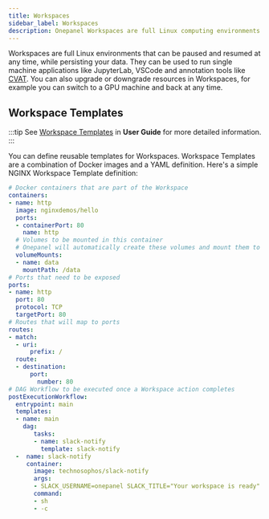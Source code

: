 ```yaml
---
title: Workspaces
sidebar_label: Workspaces
description: Onepanel Workspaces are full Linux computing environments that can be paused and resumed at any time
---
```


Workspaces are full Linux environments that can be paused and resumed at any time, while persisting your data. They can be used to run single machine applications like JupyterLab, VSCode and annotation tools like [CVAT](https://github.com/opencv/cvat). You can also upgrade or downgrade resources in Workspaces, for example you can switch to a GPU machine and back at any time.

## Workspace Templates

:::tip
See  [Workspace Templates](/docs/reference/workspaces/templates) in **User Guide** for more detailed information.
:::

You can define reusable templates for Workspaces. Workspace Templates are a combination of Docker images and a YAML definition. Here's a simple NGINX Workspace Template definition:

```yaml
# Docker containers that are part of the Workspace
containers:
- name: http
  image: nginxdemos/hello
  ports:
  - containerPort: 80
    name: http
  # Volumes to be mounted in this container
  # Onepanel will automatically create these volumes and mount them to the container
  volumeMounts:
  - name: data
    mountPath: /data
# Ports that need to be exposed
ports:
- name: http
  port: 80
  protocol: TCP
  targetPort: 80
# Routes that will map to ports
routes:
- match:
  - uri:
      prefix: /
  route:
  - destination:
      port:
        number: 80
# DAG Workflow to be executed once a Workspace action completes
postExecutionWorkflow:
  entrypoint: main
  templates:
  - name: main
    dag:
       tasks:
       - name: slack-notify
         template: slack-notify
  -  name: slack-notify
     container:
       image: technosophos/slack-notify
       args:
       - SLACK_USERNAME=onepanel SLACK_TITLE="Your workspace is ready" SLACK_ICON=https://www.gravatar.com/avatar/5c4478592fe00878f62f0027be59c1bd SLACK_MESSAGE="Your workspace is now running" ./slack-notify
       command:
       - sh
       - -c
```
